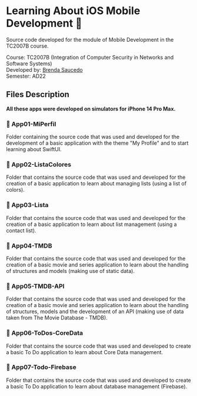 # Learning About iOS Mobile Development 📱

Source code developed for the module of Mobile Development in the TC2007B course.

Course: TC2007B (Integration of Computer Security in Networks and Software Systems)
<br>
Developed by: [Brenda Saucedo](https://github.com/Bren12)
<br>
Semester: AD22

## Files Description

**All these apps were developed on simulators for iPhone 14 Pro Max.**

### 📁 App01-MiPerfil

Folder containing the source code that was used and developed for the development of a basic application with the theme 
"My Profile" and to start learning about SwiftUI.

### 📁 App02-ListaColores

Folder that contains the source code that was used and developed for the creation of a basic application to learn 
about managing lists (using a list of colors).

### 📁 App03-Lista

Folder that contains the source code that was used and developed for the creation of a basic application to learn
about list management (using a contact list).

### 📁 App04-TMDB

Folder that contains the source code that was used and developed for the creation of a basic movie and series application 
to learn about the handling of structures and models (making use of static data).

### 📁 App05-TMDB-API

Folder that contains the source code that was used and developed for the creation of a basic movie and series application to learn
about the handling of structures, models and the development of an API (making use of data taken from The Movie Database - TMDB).

### 📁 App06-ToDos-CoreData

Folder that contains the source code that was used and developed to create a basic To Do application to learn about Core Data management.

### 📁 App07-Todo-Firebase

Folder that contains the source code that was used and developed to create a basic To Do application to learn about database management (Firebase).
